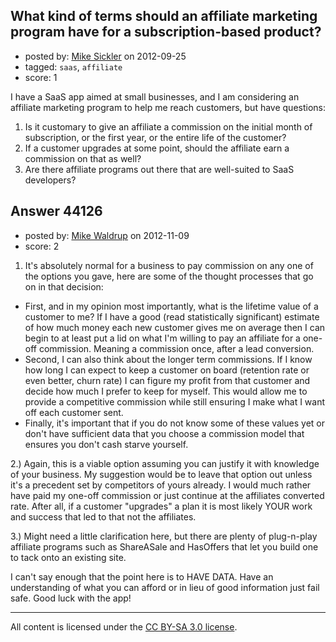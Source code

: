 ## What kind of terms should an affiliate marketing program have for a subscription-based product?

- posted by: [Mike Sickler](https://stackexchange.com/users/-1/302-mike-sickler) on 2012-09-25
- tagged: `saas`, `affiliate`
- score: 1

I have a SaaS app aimed at small businesses, and I am considering an affiliate marketing program to help me reach customers, but have questions:

 1. Is it customary to give an affiliate a commission on the initial month of subscription, or the first year, or the entire life of the customer? 
 2. If a customer upgrades at some point, should the affiliate earn a commission on that as well? 
 3. Are there affiliate programs out there that are well-suited to SaaS developers?




## Answer 44126

- posted by: [Mike Waldrup](https://stackexchange.com/users/-1/16047-mike-waldrup) on 2012-11-09
- score: 2


 1) It's absolutely normal for a business to pay commission on any one of the options you gave, here are some of the thought processes that go on in that decision:

 - First, and in my opinion most importantly, what is the lifetime value of a customer to me? If I have a good (read statistically significant) estimate of how much money each new customer gives me on average then I can begin to at least put a lid on what I'm willing to pay an affiliate for a one-off commission. Meaning a commission once, after a lead conversion. 
 - Second, I can also think about the longer term commissions. If I know how
   long I can expect to keep a customer on board (retention rate or even
   better, churn rate) I can figure my profit from that customer and
   decide how much I prefer to keep for myself. This would allow me to
   provide a competitive commission while still ensuring I make what I
   want off each customer sent.
 - Finally, it's important that if you do not know some of these values yet or don't have sufficient data that you choose a commission model that ensures you don't cash starve yourself.

2.) Again, this is a viable option assuming you can justify it with    knowledge of your business. My suggestion would be to leave that    option out unless it's a precedent set by competitors of yours    already. I would much rather have paid my one-off commission or just    continue at the affiliates converted rate. After all, if a customer    "upgrades" a plan it is most likely YOUR work and success that led to    that not the affiliates.
 
3.) Might need a little clarification here, but there are plenty of    plug-n-play affiliate programs such as ShareASale and HasOffers that     let you build one to tack onto an existing site.

I can't say enough that the point here is to HAVE DATA. Have an understanding of what you can afford or in lieu of good information just fail safe. Good luck with the app!





---

All content is licensed under the [CC BY-SA 3.0 license](https://creativecommons.org/licenses/by-sa/3.0/).
